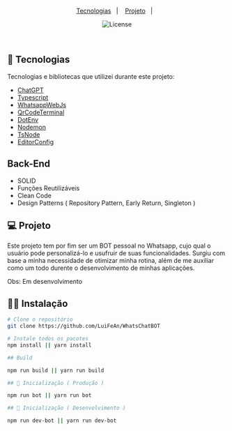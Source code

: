 <p align="center">
  <a href="#-tecnologias">Tecnologias</a>&nbsp;&nbsp;&nbsp;|&nbsp;&nbsp;&nbsp;
  <a href="#-projeto">Projeto</a>&nbsp;&nbsp;&nbsp;|&nbsp;&nbsp;&nbsp;
</p>

<p align="center">
  <img  src="https://img.shields.io/static/v1?label=license&message=MIT&color=8257E6&labelColor=121214" alt="License">
</p>

<br>

## 🚀 Tecnologias

Tecnologias e bibliotecas que utilizei durante este projeto:

- [ChatGPT](https://www.npmjs.com/package/chatgpt)
- [Typescript](https://www.typescriptlang.org/)
- [WhatsappWebJs](https://github.com/pedroslopez/whatsapp-web.js/)
- [QrCodeTerminal](https://www.npmjs.com/package/qrcode-terminal)
- [DotEnv](https://www.npmjs.com/package/dotenv)
- [Nodemon](https://www.npmjs.com/package/nodemon)
- [TsNode](https://www.npmjs.com/package/ts-node)
- [EditorConfig](https://editorconfig.org/)

## Back-End
- SOLID
- Funções Reutilizáveis
- Clean Code
- Design Patterns ( Repository Pattern, Early Return, Singleton )

## 💻 Projeto

Este projeto tem por fim ser um BOT pessoal no Whatsapp, cujo qual o usuário pode personalizá-lo e usufruir de suas funcionalidades. Surgiu com base a minha necessidade de otimizar minha rotina, além de me auxiliar como um todo durente o desenvolvimento de minhas aplicações.

Obs: Em desenvolvimento

## 👨‍💻 Instalação
```bash
# Clone o repositório
git clone https://github.com/LuiFeAn/WhatsChatBOT

# Instale todos os pacotes
npm install || yarn install

## Build

npm run build || yarn run build

## 🤖 Inicialização ( Produção )

npm run bot || yarn run bot

## 🤖 Inicialização ( Desenvolvimento )

npm run dev-bot || yarn run dev-bot
